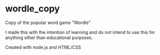 # wordle_copy
Copy of the popular word game "Wordle"

I made this with the intention of learning and do not intend to use this for anything other than educational purposes.

Created with node.js and HTML/CSS